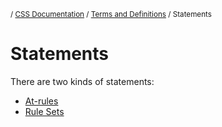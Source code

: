 <sub>/ [CSS Documentation](..) / [Terms and Definitions](.) / Statements</sub>

# Statements

There are two kinds of statements:

 * [At-rules][at-rules]
 * [Rule Sets][rules]

[at-rules]: at-rules
[rules]: rules